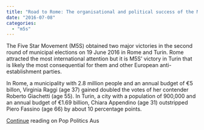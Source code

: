 ```yaml
---
title: "Road to Rome: The organisational and political success of the M5S"
date: "2016-07-08"
categories: 
  - "m5s"
---
```


The Five Star Movement (M5S) obtained two major victories in the second round of municipal elections on 19 June 2016 in Rome and Turin. Rome attracted the most international attention but it is M5S’ victory in Turin that is likely the most consequential for them and other European anti-establishment parties.

In Rome, a municipality with 2.8 million people and an annual budget of €5 billon, Virginia Raggi (age 37) gained doubled the votes of her contender Roberto Giachetti (age 55). In Turin, a city with a population of 900,000 and an annual budget of €1.69 billion, Chiara Appendino (age 31) outstripped Piero Fassino (age 66) by about 10 percentage points.

[Continue](https://poppoliticsaus.wordpress.com/2016/07/08/road-to-rome-the-organisational-and-political-success-of-the-m5s/) reading on Pop Politics Aus
